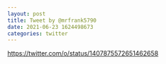 ```yaml
--- 
layout: post 
title: Tweet by @mrfrank5790 
date: 2021-06-23 1624498673 
categories: twitter 
--- 
```

https://twitter.com/o/status/1407875572651462658